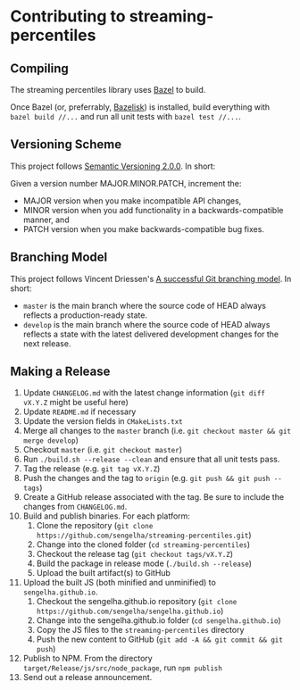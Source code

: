 # Contributing to streaming-percentiles

## Compiling

The streaming percentiles library uses [Bazel](https://bazel.build/) to
build.

Once Bazel (or, preferrably, [Bazelisk](https://github.com/bazelbuild/bazelisk))
is installed, build everything with `bazel build //...` and run
all unit tests with `bazel test //...`.

## Versioning Scheme

This project follows [Semantic Versioning 2.0.0](https://semver.org/).
In short:

Given a version number MAJOR.MINOR.PATCH, increment the:
- MAJOR version when you make incompatible API changes,
- MINOR version when you add functionality in a backwards-compatible manner, and
- PATCH version when you make backwards-compatible bug fixes.

## Branching Model

This project follows Vincent Driessen's [A successful Git branching model](http://nvie.com/posts/a-successful-git-branching-model/).
In short:

- `master` is the main branch where the source code of HEAD always reflects
  a production-ready state.
- `develop` is the main branch where the source code of HEAD always reflects
  a state with the latest delivered development changes for the next release.

## Making a Release

1. Update `CHANGELOG.md` with the latest change information (`git diff
   vX.Y.Z` might be useful here)
2. Update `README.md` if necessary
3. Update the version fields in `CMakeLists.txt`
4. Merge all changes to the `master` branch (i.e. `git checkout master
   && git merge develop`)
5. Checkout `master` (i.e. `git checkout master`)
6. Run `./build.sh --release --clean` and ensure that all unit tests
   pass.
7. Tag the release (e.g. `git tag vX.Y.Z`)
8. Push the changes and the tag to `origin` (e.g. `git push && git push
   --tags`)
9. Create a GitHub release associated with the tag.  Be sure to include
   the changes from `CHANGELOG.md`.
10. Build and publish binaries.  For each platform:
    1. Clone the repository (`git clone https://github.com/sengelha/streaming-percentiles.git`)
    2. Change into the cloned folder (`cd streaming-percentiles`)
    3. Checkout the release tag (`git checkout tags/vX.Y.Z`)
    4. Build the package in release mode (`./build.sh --release`)
    5. Upload the built artifact(s) to GitHub
11. Upload the built JS (both minified and unminified) to
    `sengelha.github.io`.
    1. Checkout the sengelha.github.io repository (`git clone https://github.com/sengelha/sengelha.github.io`)
    2. Change into the sengelha.github.io folder (`cd sengelha.github.io`)
    3. Copy the JS files to the `streaming-percentiles` directory
    4. Push the new content to GitHub (`git add -A && git commit && git push`)
12. Publish to NPM.  From the directory `target/Release/js/src/node_package`, run `npm publish`
13. Send out a release announcement.
